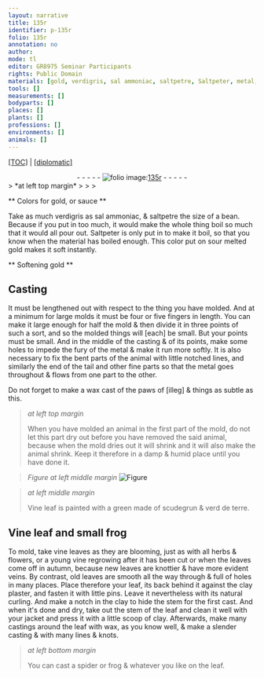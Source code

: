 ```yaml
---
layout: narrative
title: 135r
identifier: p-135r
folio: 135r
annotation: no
author:
mode: tl
editor: GR8975 Seminar Participants
rights: Public Domain
materials: [gold, verdigris, sal ammoniac, saltpetre, Saltpeter, metal, leaf, scudegrun, verd de terre, Vine leaf, frog, vine leaves, herbs, flowers, vine, leaves, clay plaster, wax]
tools: []
measurements: []
bodyparts: []
places: []
plants: []
professions: []
environments: []
animals: []
---
```


<p><a href="{{ site.baseurl }}/translation/">[TOC]</a> | <a href="{{ site.baseurl }}/_texts/p-135r_tc.md/">[diplomatic]</a></p><div class="folio" align="center">- - - - - <a href="http://gallica.bnf.fr/ark:/12148/btv1b10500001g/f275.item.r=" target="_blank"><img src="https://cu-mkp.github.io/2017-workshop-edition/assets/photo-icon.png" alt="folio image: " style="display:inline-block; margin-bottom:-3px;"/>135r</a> - - - - - </div>  
> *at left top margin*
> 
> 
>   

** Colors for <span class="m">gold</span>, or sauce **

 
 Take as much <span class="m">verdigris</span> as <span class="m">sal ammoniac</span>, & <span class="m">saltpetre</span> the size of a bean. Because if you put in too much, it would make the whole thing boil so much that it would all pour out. <span class="m">Saltpeter</span> is only put in to make it boil, so that you know when the material has boiled enough. This color put on sour melted <span class="m">gold</span> makes it soft instantly.
  

** Softening <span class="m">gold</span> **

 
 
  

## Casting

 
 It must be lengthened out with respect to the thing you have molded. And at a minimum for large molds it must be four or five fingers in length. You can make it large enough for half the mold & then divide it in three points of such a sort, and so the molded things will [each] be small. But your points must be small. And in the middle of the casting & of its points, make some holes to impede the fury of the <span class="m">metal</span> & make it run more softly. It is also necessary to fix the bent parts of the animal with little notched lines, and similarly the end of the tail and other fine parts so that the <span class="m">metal</span> goes throughout & flows from one part to the other.
 
 Do not forget to make a wax cast of the paws of [illeg] & things as subtle as this.
 
> *at left top margin*
> 
> 
>   When you have molded an animal in the first part of the mold, do not let this part dry out before you have removed the said animal, because when the mold dries out it will shrink and it will also make the animal shrink. Keep it therefore in a damp & humid place until you have done it.
 
> *Figure*
> *at left middle margin*
> <a href="https://drive.google.com/open?id=0B9-oNrvWdlO5U3BqOGxwTHNPeVk" target="_blank"><img src="https://cu-mkp.github.io/GR8975-edition/assets/photo-icon.png" alt="Figure" style="display:inline-block; margin-bottom:-3px;"/></a>
 
> *at left middle margin*
> 
> 
>   Vine <span class="m">leaf</span> is painted with a green made of <span class="m">scudegrun</span> & <span class="m">verd de terre</span>.
 
 
  

## <span class="m">Vine leaf</span> and small <span class="m">frog</span>

 
 To mold, take <span class="m">vine leaves</span> as they are blooming, just as with all <span class="m">herbs</span> & <span class="m">flowers</span>, or a young <span class="m">vine</span> regrowing after it has been cut or when the leaves come off in autumn, because new <span class="m">leaves</span> are knottier & have more evident veins. By contrast, old <span class="m">leaves</span> are smooth all the way through & full of holes in many places. Place therefore your <span class="m">leaf</span>, its back behind it against the <span class="m">clay plaster</span>, and fasten it with little pins. Leave it nevertheless with its natural curling. And make a notch in the clay to hide the stem for the first cast. And when it's done and dry, take out the stem of the <span class="m">leaf</span> and clean it well with your jacket and press it with a little scoop of clay. Afterwards, make many castings around the <span class="m">leaf</span> with <span class="m">wax</span>, as you know well, & make a slender casting & with many lines & knots.
 
> *at left bottom margin*
> 
> 
>   You can cast a spider or frog & whatever you like on the leaf.
 
